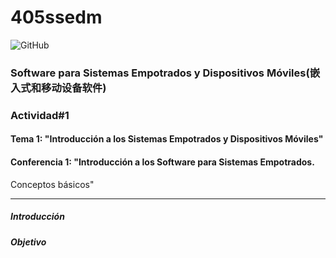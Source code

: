 # 405ssedm

![GitHub](https://img.shields.io/github/license/varoque/405ssedm) 

### Software para Sistemas Empotrados y Dispositivos Móviles(嵌入式和移动设备软件)

### Actividad#1

#### Tema 1: "Introducción a los Sistemas Empotrados y Dispositivos Móviles"

#### Conferencia 1: "Introducción a los Software para Sistemas Empotrados.
Conceptos básicos"

---

##### Introducción

##### Objetivo
> 



